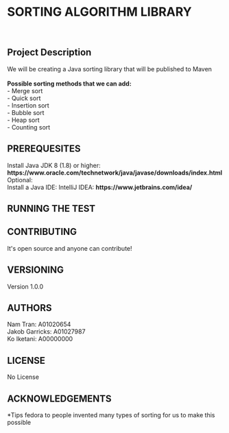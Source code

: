 <h1>SORTING ALGORITHM LIBRARY</h1></br>

<h2>
Project Description
</h2>
<p>
We will be creating a Java sorting library that will be published to Maven</br></br>
<b>Possible sorting methods that we can add:</b></br>
 - Merge sort</br>
 - Quick sort</br>
 - Insertion sort</br>
 - Bubble sort</br>
 - Heap sort</br>
 - Counting sort</br>
</P>

<h2>PREREQUESITES</h2>
Install Java JDK 8 (1.8) or higher: <b>https://www.oracle.com/technetwork/java/javase/downloads/index.html</b></br>
Optional:</br>
Install a Java IDE: IntelliJ IDEA: <b>https://www.jetbrains.com/idea/</b></br>
<h2>RUNNING THE TEST</h2>

<h2>CONTRIBUTING</h2>
It's open source and anyone can contribute!</br>
<h2>VERSIONING</h2>
Version 1.0.0</br>
<h2>AUTHORS</h2>
Nam Tran:       A01020654</br>
Jakob Garricks: A01027987</br>
Ko Iketani:     A00000000</br>
<h2>LICENSE</h2>
No License</br>
<h2>ACKNOWLEDGEMENTS</h2>
*Tips fedora to people invented many types of sorting for us to make this possible


